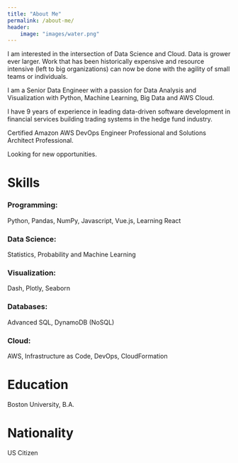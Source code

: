 ```yaml
---
title: "About Me"
permalink: /about-me/
header:
    image: "images/water.png"
---
```

I am interested in the intersection of Data Science and Cloud. Data is grower ever larger. Work that has been historically expensive and resource intensive (left to big organizations) can now be done with the agility of small teams or individuals.  

I am a Senior Data Engineer with a passion for Data Analysis and Visualization with Python, Machine Learning, Big Data and AWS Cloud.

I have 9 years of experience in leading data-driven software development in financial services building trading systems in the hedge fund industry. 

Certified Amazon AWS DevOps Engineer Professional and Solutions Architect Professional.

Looking for new opportunities.


# Skills

### Programming: 
Python, Pandas, NumPy, Javascript, Vue.js, Learning React
### Data Science:
 Statistics, Probability and Machine Learning
### Visualization: 
Dash, Plotly, Seaborn
### Databases: 
Advanced SQL, DynamoDB (NoSQL)
### Cloud: 
AWS, Infrastructure as Code, DevOps, CloudFormation


# Education
Boston University, B.A.


# Nationality
US Citizen